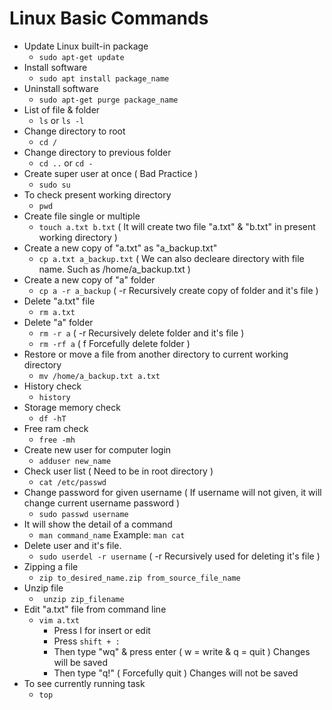 # Linux Basic Commands #

- Update Linux built-in package
    - ``` sudo apt-get update ```
- Install software
    - ``` sudo apt install package_name ```
- Uninstall software
    - ``` sudo apt-get purge package_name ``` 
- List of file & folder
  - ``` ls ``` or ``` ls -l ``` 
- Change directory to root
  - ``` cd / ``` 
- Change directory to previous folder
  - ``` cd .. ``` or ``` cd - ``` 
- Create super user at once ( Bad Practice )
  - ``` sudo su ``` 
- To check present working directory 
  - ``` pwd ```
- Create file single or multiple
  - ``` touch a.txt b.txt ``` ( It will create two file "a.txt" & "b.txt" in present working directory )
- Create a new copy of "a.txt" as "a_backup.txt"
  - ``` cp a.txt a_backup.txt ``` ( We can also decleare directory with file name. Such as /home/a_backup.txt )
- Create a new copy of "a" folder
  - ``` cp a -r a_backup ``` ( -r Recursively create copy of folder and it's file )
- Delete "a.txt" file
  - ``` rm a.txt ```
- Delete "a" folder 
  - ``` rm -r a ``` ( -r Recursively delete folder and it's file )
  - ``` rm -rf a ``` ( f Forcefully delete folder )
- Restore or move a file from another directory to current working directory
  - ``` mv /home/a_backup.txt a.txt ```
- History check 
  - ``` history ``` 
- Storage memory check
  - ``` df -hT ```
- Free ram check
  - ``` free -mh ``` 
- Create new user for computer login
  - ``` adduser new_name ``` 
- Check user list ( Need to be in root directory ) 
  - ``` cat /etc/passwd ```
- Change password for given username ( If username will not given, it will change current username password )
  - ``` sudo passwd username ``` 
- It will show the detail of a command 
  - ``` man command_name ```  Example: ``` man cat ```
- Delete user and it's file. 
  -  ``` sudo userdel -r username ```  ( -r Recursively used for deleting it's file )
- Zipping a file
  - ``` zip to_desired_name.zip from_source_file_name ```
- Unzip file 
  - ``` unzip zip_filename``` 
- Edit "a.txt" file from command line
  - ``` vim a.txt ``` 
    - Press I for insert or edit
    - Press ``` shift + : ``` 
    - Then type "wq" & press enter ( w = write & q = quit ) Changes will be saved
    - Then type "q!" ( Forcefully quit ) Changes will not be saved
- To see currently running task
  - ``` top ``` 
